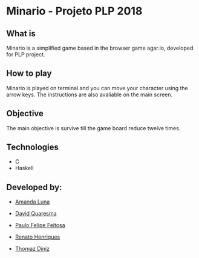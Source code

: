 # Minario - Projeto PLP 2018

## What is
Minario is a simplified game based in the browser game agar.io, developed for PLP project.

## How to play
Minario is played on terminal and you can move your character using the arrow keys. The instructions are also avaliable on the main screen.

## Objective
The main objective is survive till the game board reduce twelve times.

## Technologies
* C
* Haskell

## Developed by:
* [Amanda Luna](https://github.com/avdLuna)

* [David Quaresma](https://github.com/dfquaresma)

* [Paulo Felipe Feitosa](https://github.com/paulofelipefeitosa)

* [Renato Henriques](https://github.com/renatodh)

* [Thomaz Diniz](https://github.com/thomazdiniz)

